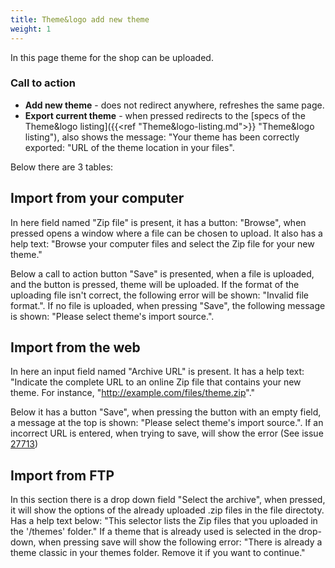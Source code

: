 ```yaml
---
title: Theme&logo add new theme
weight: 1
---
```


In this page theme for the shop can be uploaded.

### Call to action

 - **Add new theme** - does not redirect anywhere, refreshes the same page.
 - **Export current theme** - when pressed redirects to the [specs of the Theme&logo listing]({{<ref "Theme&logo-listing.md">}} "Theme&logo listing"), also shows the message: "Your theme has been correctly exported: "URL of the theme location in your files".

Below there are 3 tables:

## Import from your computer

In here field named "Zip file" is present, it has a button: "Browse", when pressed opens a window where a file can be chosen to upload. It also has a help text: "Browse your computer files and select the Zip file for your new theme."

Below a call to action button "Save" is presented, when a file is uploaded, and the button is pressed, theme will be uploaded.
If the format of the uploading file isn't correct, the following error will be shown: "Invalid file format.".
If no file is uploaded, when pressing "Save", the following message is shown: "Please select theme's import source.".

## Import from the web

In here an input field named "Archive URL" is present. It has a help text: "Indicate the complete URL to an online Zip file that contains your new theme. For instance, "http://example.com/files/theme.zip"."

Below it has a button "Save", when pressing the button with an empty field, a message at the top is shown: "Please select theme's import source.". If an incorrect URL is entered, when trying to save, will show the error (See issue [27713](https://github.com/PrestaShop/PrestaShop/issues/27713))

## Import from FTP

In this section there is a drop down field "Select the archive", when pressed, it will show the options of the already uploaded .zip files in the file directoty. 
Has a help text below: "This selector lists the Zip files that you uploaded in the '/themes' folder." If a theme that is already used is selected in the drop-down, when pressing save will show the following error: "There is already a theme classic in your themes folder. Remove it if you want to continue."


